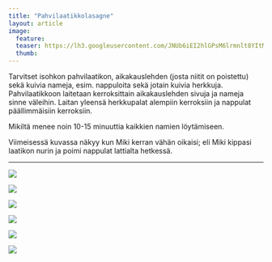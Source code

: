 ```yaml
---
title: "Pahvilaatikkolasagne"
layout: article
image:
  feature:
  teaser: https://lh3.googleusercontent.com/JNUb6iEI2hlGPsM6lrmnlt8YItMbJWppCrZE4Fk-aV4=w245
  thumb:
---
```


Tarvitset isohkon pahvilaatikon, aikakauslehden (josta niitit on poistettu) sekä kuivia nameja, esim. nappuloita sekä jotain kuivia herkkuja. Pahvilaatikkoon laitetaan kerroksittain aikakauslehden sivuja ja nameja sinne väleihin. Laitan yleensä herkkupalat alempiin kerroksiin ja nappulat päällimmäisiin kerroksiin.

Mikiltä menee noin 10-15 minuuttia kaikkien namien löytämiseen.

Viimeisessä kuvassa näkyy kun Miki kerran vähän oikaisi; eli Miki kippasi laatikon nurin ja poimi nappulat lattialta hetkessä.

---

[![](https://lh3.googleusercontent.com/Zu459pwbiBqXltCeBOvWcCmOLo6Y07nGbiJeWpXPeYA=w800)](https://lh3.googleusercontent.com/Zu459pwbiBqXltCeBOvWcCmOLo6Y07nGbiJeWpXPeYA=s0)

[![](https://lh3.googleusercontent.com/nI6bY2axhT5WPIPGpWvx-8VqzOgHQQjho6s0UBvFDvk=w800)](https://lh3.googleusercontent.com/nI6bY2axhT5WPIPGpWvx-8VqzOgHQQjho6s0UBvFDvk=s0)

[![](https://lh3.googleusercontent.com/C_8PdjS0kxr0S8QgYAS734wLbKsKkbncysATw1Pv1lM=w800)](https://lh3.googleusercontent.com/C_8PdjS0kxr0S8QgYAS734wLbKsKkbncysATw1Pv1lM=s0)

[![](https://lh3.googleusercontent.com/7_R6IJHnKVngMOlrf747dDl6USMgYUyk_Z8UYZRyQ0s=w800)](https://lh3.googleusercontent.com/7_R6IJHnKVngMOlrf747dDl6USMgYUyk_Z8UYZRyQ0s=s0)

[![](https://lh3.googleusercontent.com/Mmh-6YFP0M2qVEHSdV1f2KD003jKtwCm7_ty-ZqWqGE=w800)](https://lh3.googleusercontent.com/Mmh-6YFP0M2qVEHSdV1f2KD003jKtwCm7_ty-ZqWqGE=s0)

[![](https://lh3.googleusercontent.com/YVxQ9l_7_xSNSD1DlioNcgFFFoVJNCYV99YyFhp4dGM=w800)](https://lh3.googleusercontent.com/YVxQ9l_7_xSNSD1DlioNcgFFFoVJNCYV99YyFhp4dGM=s0)
